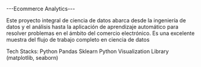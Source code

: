 ---Ecommerce Analytics---

Este proyecto integral de ciencia de datos abarca desde la ingeniería de datos y el análisis hasta la aplicación de aprendizaje automático para resolver problemas en el ámbito del comercio electrónico. Es una excelente muestra del flujo de trabajo completo en ciencia de datos

Tech Stacks:
Python
Pandas
Sklearn
Python Visualization Library (matplotlib, seaborn)
